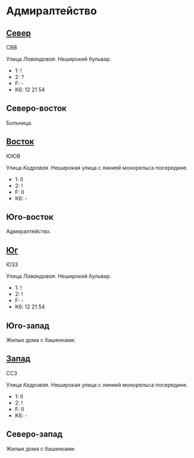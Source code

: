 # Адмиралтейство

## [Север](./10600065.md)

СВВ

Улица *Лавандовая*.
Неширокий бульвар.

* 1:    !
* 2:    ?
* F:    -
* K6:   12  21  54

## Северо-восток

Больница.

## [Восток](./10620070.md)

ЮЮВ

Улица *Кедровая*.
Неширокая улица с линией монорельса посередине.

* 1:    II
* 2:    !
* F:    II
* K6:   -

## Юго-восток

Адмиралтейство.

## [Юг](./600085.md)

ЮЗЗ

Улица *Лавандовая*.
Неширокий бульвар.

* 1:    !
* 2:    !
* F:    -
* K6:   12  21  54

## Юго-запад

Жилые дома с башенками.

## [Запад](./10600070.md)

ССЗ

Улица *Кедровая*.
Неширокая улица с линией монорельса посередине.

* 1:    II
* 2:    !
* F:    II
* K6:   -

## Северо-запад

Жилые дома с башенками.

